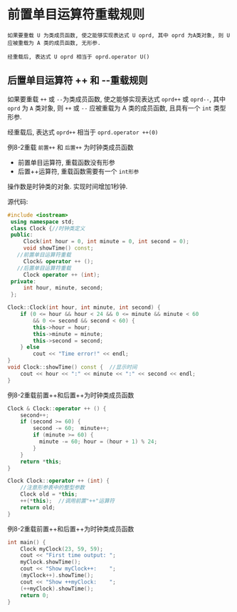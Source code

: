 # 前置单目运算符重载规则

    如果要重载 U 为类成员函数, 使之能够实现表达式 U oprd, 其中 oprd 为A类对象, 则 U 应被重载为 A 类的成员函数, 无形参.

    经重载后, 表达式 U oprd 相当于 oprd.operator U()

## 后置单目运算符 ++ 和 --重载规则

如果要重载 `++` 或 `--`为类成员函数, 使之能够实现表达式 `oprd++` 或 `oprd--`, 
其中 `oprd` 为 `A` 类对象, 则 `++` 或 `--` 应被重载为 A 类的成员函数, 且具有一个 `int` 类型形参.

经重载后, 表达式 `oprd++` 相当于 `oprd.operator ++(0)`

例8-2重载 `前置++` 和 `后置++` 为时钟类成员函数

+ 前置单目运算符, 重载函数没有形参
+ 后置++运算符, 重载函数需要有一个 `int形参`

操作数是时钟类的对象. 实现时间增加1秒钟.

源代码:

```cpp
#include <iostream>
 using namespace std;
 class Clock {//时钟类定义
 public:
     Clock(int hour = 0, int minute = 0, int second = 0);
     void showTime() const;
   //前置单目运算符重载
     Clock& operator ++ ();
   //后置单目运算符重载
     Clock operator ++ (int);
 private:
     int hour, minute, second;
 };

Clock::Clock(int hour, int minute, int second) {
    if (0 <= hour && hour < 24 && 0 <= minute && minute < 60
        && 0 <= second && second < 60) {
        this->hour = hour;
        this->minute = minute;
        this->second = second;
    } else
        cout << "Time error!" << endl;
}
void Clock::showTime() const {  //显示时间
    cout << hour << ":" << minute << ":" << second << endl;
}
```

例8-2重载前置++和后置++为时钟类成员函数

```cpp
Clock & Clock::operator ++ () {
    second++;
    if (second >= 60) {
        second -= 60;  minute++;
        if (minute >= 60) {
          minute -= 60; hour = (hour + 1) % 24;
        }
    }
    return *this;
}

Clock Clock::operator ++ (int) {
    //注意形参表中的整型参数
    Clock old = *this;
    ++(*this);  //调用前置"++"运算符
    return old;
}
```

例8-2重载前置++和后置++为时钟类成员函数

```cpp
int main() {
    Clock myClock(23, 59, 59);
    cout << "First time output: ";
    myClock.showTime();
    cout << "Show myClock++:    ";
    (myClock++).showTime();
    cout << "Show ++myClock:    ";
    (++myClock).showTime();
    return 0;
}
```
